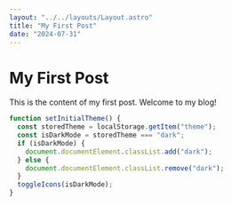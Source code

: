 ```yaml
---
layout: "../../layouts/Layout.astro"
title: "My First Post"
date: "2024-07-31"
---
```


# My First Post

This is the content of my first post. Welcome to my blog!
```javascript
function setInitialTheme() {
  const storedTheme = localStorage.getItem("theme");
  const isDarkMode = storedTheme === "dark";
  if (isDarkMode) {
    document.documentElement.classList.add("dark");
  } else {
    document.documentElement.classList.remove("dark");
  }
  toggleIcons(isDarkMode);
}
```
